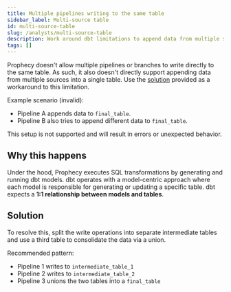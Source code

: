 ```yaml
---
title: Multiple pipelines writing to the same table
sidebar_label: Multi-source table
id: multi-source-table
slug: /analysts/multi-source-table
description: Work around dbt limitations to append data from multiple sources into one table
tags: []
---
```


Prophecy doesn't allow multiple pipelines or branches to write directly to the same table. As such, it also doesn't directly support appending data from multiple sources into a single table. Use the [solution](#solution) provided as a workaround to this limitation.

Example scenario (invalid):

- Pipeline A appends data to `final_table`.
- Pipeline B also tries to append different data to `final_table`.

This setup is not supported and will result in errors or unexpected behavior.

## Why this happens

Under the hood, Prophecy executes SQL transformations by generating and running dbt models. dbt operates with a model-centric approach where each model is responsible for generating or updating a specific table. dbt expects a **1:1 relationship between models and tables**.

## Solution

To resolve this, split the write operations into separate intermediate tables and use a third table to consolidate the data via a union.

Recommended pattern:

- Pipeline 1 writes to `intermediate_table_1`
- Pipeline 2 writes to `intermediate_table_2`
- Pipeline 3 unions the two tables into a `final_table`
